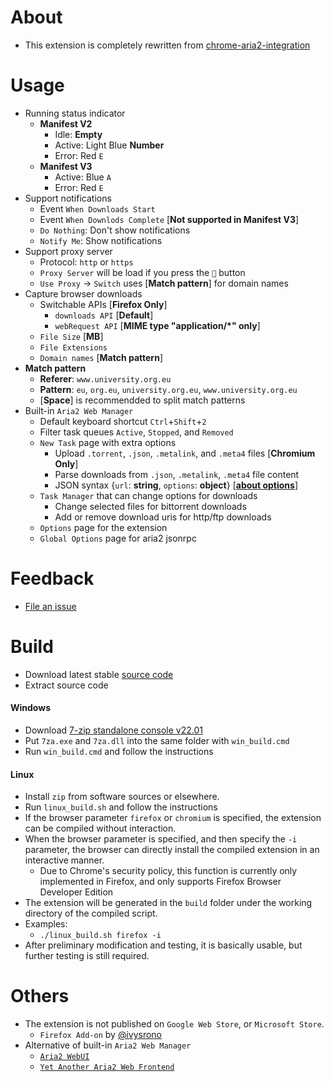 # About

- This extension is completely rewritten from [chrome-aria2-integration](https://github.com/robbielj/chrome-aria2-integration)

# Usage
- Running status indicator
    - **Manifest V2**
        - Idle: **Empty**
        - Active: Light Blue **Number**
        - Error: Red `E`
    - **Manifest V3**
        - Active: Blue `A`
        - Error: Red `E`
- Support notifications
    - Event `When Downloads Start`
    - Event `When Downlods Complete` [**Not supported in Manifest V3**]
    - `Do Nothing`: Don't show notifications
    - `Notify Me`: Show notifications
- Support proxy server
    - Protocol: `http` or `https`
    - `Proxy Server` will be load if you press the `🔖` button
    - `Use Proxy` → `Switch` uses [**Match pattern**] for domain names
- Capture browser downloads
    - Switchable APIs  [**Firefox Only**]
        - `downloads API` [**Default**]
        - `webRequest API` [**MIME type "application/\*" only**]
    - `File Size` [**MB**]
    - `File Extensions`
    - `Domain names` [**Match pattern**]
- **Match pattern**
    - **Referer**: `www.university.org.eu`
    - **Pattern**: `eu`, `org.eu`, `university.org.eu`, `www.university.org.eu`
    - [**Space**] is recommendded to split match patterns
- Built-in `Aria2 Web Manager`
    - Default keyboard shortcut `Ctrl`+`Shift`+`2`
    - Filter task queues `Active`, `Stopped`, and `Removed`
    - `New Task` page with extra options
        - Upload `.torrent`, `.json`, `.metalink`, and `.meta4` files [**Chromium Only**]
        - Parse downloads from `.json`, `.metalink`, `.meta4` file content
        - JSON syntax {`url`: **string**, `options`: **object**} [**[about options](https://aria2.github.io/manual/en/html/aria2c.html#options)**]
    - `Task Manager` that can change options for downloads
        - Change selected files for bittorrent downloads
        - Add or remove download uris for http/ftp downloads
    - `Options` page for the extension
    - `Global Options` page for aria2 jsonrpc

# Feedback

- [File an issue](https://github.com/jc3213/download_with_aria2/issues/new/)

# Build

- Download latest stable [source code](https://github.com/jc3213/download_with_aria2/releases/latest)
- Extract source code

#### Windows
- Download [7-zip standalone console v22.01](https://www.7-zip.org/a/7z2201-extra.7z)
- Put `7za.exe` and `7za.dll` into the same folder with `win_build.cmd`
- Run `win_build.cmd` and follow the instructions

#### Linux
- Install `zip` from software sources or elsewhere.
- Run `linux_build.sh` and follow the instructions
- If the browser parameter `firefox` or `chromium` is specified, the extension can be compiled without interaction.
- When the browser parameter is specified, and then specify the `-i` parameter, the browser can directly install the compiled extension in an interactive manner.
    - Due to Chrome's security policy, this function is currently only implemented in Firefox, and only supports Firefox Browser Developer Edition
- The extension will be generated in the `build` folder under the working directory of the compiled script.
- Examples:
    - `./linux_build.sh firefox -i`
- After preliminary modification and testing, it is basically usable, but further testing is still required.

# Others

- The extension is not published on `Google Web Store`, or `Microsoft Store`.
    - `Firefox Add-on` by [@ivysrono](https://addons.mozilla.org/firefox/addon/download-with-aria2/)
- Alternative of built-in `Aria2 Web Manager`
    - [`Aria2 WebUI`](https://ziahamza.github.io/webui-aria2/)
    - [`Yet Another Aria2 Web Frontend`](http://binux.github.io/yaaw/demo/)
